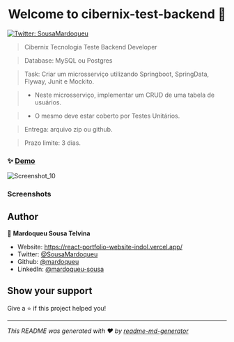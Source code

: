 <h1 align="center">Welcome to cibernix-test-backend 👋</h1>
<p>
  <a href="https://twitter.com/SousaMardoqueu" target="_blank">
    <img alt="Twitter: SousaMardoqueu" src="https://img.shields.io/twitter/follow/SousaMardoqueu.svg?style=social" />
  </a>
</p>

> Cibernix Tecnologia
> Teste Backend Developer

> Database: MySQL ou Postgres

> Task: Criar um microsserviço utilizando Springboot, SpringData, Flyway, Junit e Mockito.

> - Neste microsserviço, implementar um CRUD de uma tabela de usuários.

> - O mesmo deve estar coberto por Testes Unitários.

> Entrega: arquivo zip ou github.

> Prazo limite: 3 dias.

### ✨ [Demo](https://cibernix-test-backend.herokuapp.com/user)
![Screenshot_10](https://user-images.githubusercontent.com/11077068/210845439-dcae8c61-b3b4-4b25-8deb-374118bc4675.png)

### Screenshots



## Author

👤 **Mardoqueu Sousa Telvina**

* Website: https://react-portfolio-website-indol.vercel.app/
* Twitter: [@SousaMardoqueu](https://twitter.com/SousaMardoqueu)
* Github: [@mardoqueu](https://github.com/mardoqueu)
* LinkedIn: [@mardoqueu-sousa](https://linkedin.com/in/mardoqueu-sousa)

## Show your support

Give a ⭐️ if this project helped you!

***
_This README was generated with ❤️ by [readme-md-generator](https://github.com/kefranabg/readme-md-generator)_
